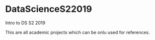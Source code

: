 # DataScienceS22019
Intro to DS S2 2019

This are all academic projects which can be onlu used for references.
